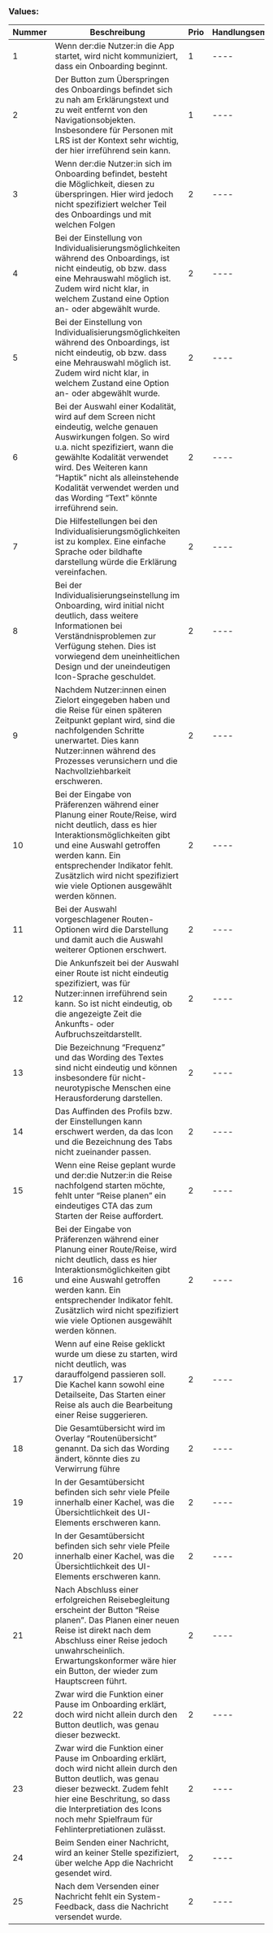 ### Values:

| Nummer  | Beschreibung                                                                                                                                                           | Prio | Handlungsempfehlung |
| ------- | ---------------------------------------------------------------------------------------------------------------------------------------------------------------------- | ---- | ---- | 
| 1 | Wenn der:die Nutzer:in die App startet, wird nicht kommuniziert, dass ein Onboarding beginnt.                                                    | 1    |---- | 
| 2 | Der Button zum Überspringen des Onboardings befindet sich zu nah am Erklärungstext und zu weit entfernt von den Navigationsobjekten. Insbesondere für Personen mit LRS ist der Kontext sehr wichtig, der hier irreführend sein kann.                                                        | 1    |---- | 
| 3 | Wenn der:die Nutzer:in sich im Onboarding befindet, besteht die Möglichkeit, diesen zu überspringen. Hier wird jedoch nicht spezifiziert welcher Teil des Onboardings und mit welchen Folgen                                           | 2    |---- | 
| 4 | Bei der Einstellung von Individualisierungsmöglichkeiten während des Onboardings, ist nicht eindeutig, ob bzw. dass eine Mehrauswahl möglich ist. Zudem wird nicht klar, in welchem Zustand eine Option an- oder abgewählt wurde.                          | 2    |---- | 
| 5 | Bei der Einstellung von Individualisierungsmöglichkeiten während des Onboardings, ist nicht eindeutig, ob bzw. dass eine Mehrauswahl möglich ist. Zudem wird nicht klar, in welchem Zustand eine Option an- oder abgewählt wurde.                                | 2    |---- | 
| 6 | Bei der Auswahl einer Kodalität, wird auf dem Screen nicht eindeutig, welche genauen Auswirkungen folgen. So wird u.a. nicht spezifiziert, wann die gewählte Kodalität verwendet wird. Des Weiteren kann “Haptik” nicht als alleinstehende Kodalität verwendet werden und das Wording “Text” könnte irreführend sein.                                                                                                       | 2    |---- | 
| 7 | Die Hilfestellungen bei den Individualisierungsmöglichkeiten ist zu komplex. Eine einfache Sprache oder bildhafte darstellung würde die Erklärung vereinfachen.                                      | 2    |---- |
| 8 | Bei der Individualisierungseinstellung im Onboarding, wird initial nicht deutlich, dass weitere Informationen bei Verständnisproblemen zur Verfügung stehen. Dies ist vorwiegend dem uneinheitlichen Design und der uneindeutigen Icon-Sprache geschuldet.                                         | 2    |---- | 
| 9 | Nachdem Nutzer:innen einen Zielort eingegeben haben und die Reise für einen späteren Zeitpunkt geplant wird, sind die nachfolgenden Schritte unerwartet. Dies kann Nutzer:innen während des Prozesses verunsichern und die Nachvollziehbarkeit erschweren.                                    | 2    |---- | 
| 10 | Bei der Eingabe von Präferenzen während einer Planung einer Route/Reise, wird nicht deutlich, dass es hier Interaktionsmöglichkeiten gibt und eine Auswahl getroffen werden kann. Ein entsprechender Indikator fehlt. Zusätzlich wird nicht spezifiziert wie viele Optionen ausgewählt werden können.                                   | 2    |---- | 
| 11| Bei der Auswahl vorgeschlagener Routen-Optionen wird die Darstellung und damit auch die Auswahl weiterer Optionen erschwert.                                       | 2    |---- | 
| 12 | Die Ankunfszeit bei der Auswahl einer Route ist nicht eindeutig spezifiziert, was für Nutzer:innen irreführend sein kann. So ist nicht eindeutig, ob die angezeigte Zeit die Ankunfts- oder Aufbruchszeitdarstellt.                                      | 2    |---- | 
| 13 | Die Bezeichnung “Frequenz” und das Wording des Textes sind nicht eindeutig und können insbesondere für nicht-neurotypische Menschen eine Herausforderung darstellen.                                          | 2    |---- | 
| 14 | Das Auffinden des Profils bzw. der Einstellungen kann erschwert werden, da das Icon und die Bezeichnung des Tabs nicht zueinander passen.                                          | 2    |---- | 
| 15 | Wenn eine Reise geplant wurde und der:die Nutzer:in die Reise nachfolgend starten möchte, fehlt unter “Reise planen” ein eindeutiges CTA das zum Starten der Reise auffordert.                                   | 2    |---- | 
| 16 | Bei der Eingabe von Präferenzen während einer Planung einer Route/Reise, wird nicht deutlich, dass es hier Interaktionsmöglichkeiten gibt und eine Auswahl getroffen werden kann. Ein entsprechender Indikator fehlt. Zusätzlich wird nicht spezifiziert wie viele Optionen ausgewählt werden können.                                   | 2    |---- | 
| 17|Wenn auf eine Reise geklickt wurde um diese zu starten, wird nicht deutlich, was darauffolgend passieren soll. Die Kachel kann sowohl eine Detailseite, Das Starten einer Reise als auch die Bearbeitung einer Reise suggerieren.                                       | 2    |---- | 
| 18 | Die Gesamtübersicht wird im Overlay “Routenübersicht” genannt. Da sich das Wording ändert, könnte dies zu Verwirrung führe                                     | 2    |---- | 
| 19 | In der Gesamtübersicht befinden sich sehr viele Pfeile innerhalb einer Kachel, was die Übersichtlichkeit des UI-Elements erschweren kann.                                        | 2    |---- | 
| 20 | In der Gesamtübersicht befinden sich sehr viele Pfeile innerhalb einer Kachel, was die Übersichtlichkeit des UI-Elements erschweren kann.                                           | 2    |---- | 
| 21 | Nach Abschluss einer erfolgreichen Reisebegleitung erscheint der Button “Reise planen”. Das Planen einer neuen Reise ist direkt nach dem Abschluss einer Reise jedoch unwahrscheinlich. Erwartungskonformer wäre hier ein Button, der wieder zum Hauptscreen führt.                            | 2    |---- | 
| 22 | Zwar wird die Funktion einer Pause im Onboarding erklärt, doch wird nicht allein durch den Button deutlich, was genau dieser bezweckt.                                 | 2    |---- | 
| 23|Zwar wird die Funktion einer Pause im Onboarding erklärt, doch wird nicht allein durch den Button deutlich, was genau dieser bezweckt. Zudem fehlt hier eine Beschritung, so dass die Interpretiation des Icons noch mehr Spielfraum für Fehlinterpretiationen zulässt.                                    | 2    |---- | 
| 24 | Beim Senden einer Nachricht, wird an keiner Stelle spezifiziert, über welche App die Nachricht gesendet wird.                                  | 2    |---- | 
| 25 | Nach dem Versenden einer Nachricht fehlt ein System-Feedback, dass die Nachricht versendet wurde.                                    | 2    |---- | 
 
